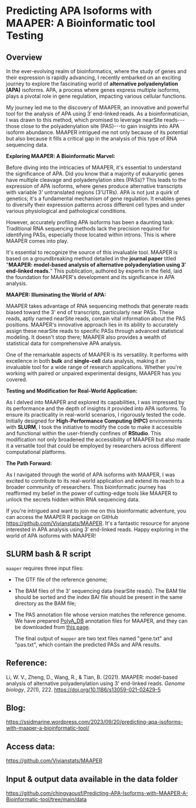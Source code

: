 # Predicting APA Isoforms with MAAPER: A Bioinformatic tool Testing

## **Overview**

In the ever-evolving realm of bioinformatics, where the study of genes and their expression is rapidly advancing, I recently embarked on an exciting journey to explore the fascinating world of **alternative polyadenylation (APA)** isoforms. APA, a process where genes express multiple isoforms, plays a pivotal role in gene regulation, impacting various cellular functions.

My journey led me to the discovery of MAAPER, an innovative and powerful tool for the analysis of APA using 3′ end-linked reads. As a bioinformatician, I was drawn to this method, which promised to leverage nearSite reads---those close to the polyadenylation site (PAS)---to gain insights into APA isoform abundance. MAAPER intrigued me not only because of its potential but also because it fills a critical gap in the analysis of this type of RNA sequencing data.

**Exploring MAAPER: A Bioinformatic Marvel:**

Before diving into the intricacies of MAAPER, it's essential to understand the significance of APA. Did you know that a majority of eukaryotic genes have multiple cleavage and polyadenylation sites (PASs)? This leads to the expression of APA isoforms, where genes produce alternative transcripts with variable 3' untranslated regions (3'UTRs). APA is not just a quirk of genetics; it's a fundamental mechanism of gene regulation. It enables genes to diversify their expression patterns across different cell types and under various physiological and pathological conditions.

However, accurately profiling APA isoforms has been a daunting task. Traditional RNA sequencing methods lack the precision required for identifying PASs, especially those located within introns. This is where MAAPER comes into play.

It's essential to recognize the source of this invaluable tool. MAAPER is based on a groundbreaking method detailed in the **journal paper** titled "**MAAPER: model-based analysis of alternative polyadenylation using 3′ end-linked reads.**" This publication, authored by experts in the field, laid the foundation for MAAPER's development and its significance in APA analysis.

**MAAPER: Illuminating the World of APA:**

MAAPER takes advantage of RNA sequencing methods that generate reads biased toward the 3' end of transcripts, particularly near PASs. These reads, aptly named nearSite reads, contain vital information about the PAS positions. MAAPER's innovative approach lies in its ability to accurately assign these nearSite reads to specific PASs through advanced statistical modeling. It doesn't stop there; MAAPER also provides a wealth of statistical data for comprehensive APA analysis.

One of the remarkable aspects of MAAPER is its versatility. It performs with excellence in both **bulk** and **single-cell** data analysis, making it an invaluable tool for a wide range of research applications. Whether you're working with paired or unpaired experimental designs, MAAPER has you covered.

**Testing and Modification for Real-World Application:**

As I delved into MAAPER and explored its capabilities, I was impressed by its performance and the depth of insights it provided into APA isoforms. To ensure its practicality in real-world scenarios, I rigorously tested the code. Initially designed for **High-Performance Computing (HPC)** environments with **SLURM**, I took the initiative to modify the code to make it accessible and functional within the user-friendly confines of **RStudio**. This modification not only broadened the accessibility of MAAPER but also made it a versatile tool that could be employed by researchers across different computational platforms.

**The Path Forward:**

As I navigated through the world of APA isoforms with MAAPER, I was excited to contribute to its real-world application and extend its reach to a broader community of researchers. This bioinformatic journey has reaffirmed my belief in the power of cutting-edge tools like MAAPER to unlock the secrets hidden within RNA sequencing data.

If you're intrigued and want to join me on this bioinformatic adventure, you can access the MAAPER R package on GitHub <https://github.com/Vivianstats/MAAPER>. It's a fantastic resource for anyone interested in APA analysis using 3′ end-linked reads. Happy exploring in the world of APA isoforms with MAAPER!

## **SLURM bash & R script**

`maaper` requires three input files:

-   The GTF file of the reference genome;

-   The BAM files of the 3\' sequencing data (nearSite reads). The BAM file should be sorted and the index BAI file should be present in the same directory as the BAM file;

-   The PAS annotation file whose version matches the reference genome. We have prepared [PolyA_DB](https://exon.apps.wistar.org/PolyA_DB/v3/) annotation files for MAAPER, and they can be downloaded from [this page](https://github.com/Vivianstats/data-pkg/tree/main/MAAPER/PolyA_DB).

    The final output of `mapper` are two text files named \"gene.txt\" and \"pas.txt\", which contain the predicted PASs and APA results.

## Reference:

Li, W. V., Zheng, D., Wang, R., & Tian, B. (2021). MAAPER: model-based analysis of alternative polyadenylation using 3' end-linked reads. *Genome biology*, *22*(1), 222. <https://doi.org/10.1186/s13059-021-02429-5>

## Blog:

<https://ssidmarine.wordpress.com/2023/09/20/predicting-apa-isoforms-with-maaper-a-bioinformatic-tool/>

## Access data:

<https://github.com/Vivianstats/MAAPER>

## **Input & output data available in the data folder**

<https://github.com/chingyaousf/Predicting-APA-Isoforms-with-MAAPER-A-Bioinformatic-tool/tree/main/data>
